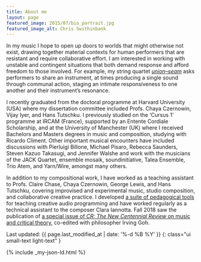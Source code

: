 ```yaml
---
title: About me
layout: page
featured_image: 2015/07/bio_portrait.jpg
featured_image_alt: Chris Swithinbank
---
```

In my music I hope to open up doors to worlds that might otherwise not exist,
drawing together material contexts for human performers that are resistant and
require collaborative effort. I am interested in working with unstable and
contingent situations that both demand response and afford freedom to those
involved. For example, my string quartet [_union–seam_][u-s] asks performers to
share an instrument, at times producing a single sound through communal action,
staging an intimate responsiveness to one another and their instrument’s
resonance.

I recently graduated from the doctoral programme at Harvard University (USA)
where my dissertation committee included Profs. Chaya Czernowin, Vijay Iyer,
and Hans Tutschku. I previously studied on the ‘Cursus 1’ programme
at IRCAM (France), supported by an Entente Cordiale Scholarship, and at the
University of Manchester (UK) where I received Bachelors and Masters degrees in
music and composition, studying with Ricardo Climent. Other important musical
encounters have included discussions with Pierluigi Billone, Michael Pisaro,
Rebecca Saunders, Steven Kazuo Takasugi, and Jennifer Walshe and work with the
musicians of the JACK Quartet, ensemble mosaik, soundinitiative, Talea
Ensemble, Trio Atem, and Yarn/Wire, amongst many others.

In addition to my compositional work, I have worked as a teaching assistant to
Profs. Claire Chase, Chaya Czernowin, George Lewis, and Hans Tutschku, covering
improvised and experimental music, studio composition, and collaborative
creative practice.
I developed [a suite of pedagogical tools][264] for teaching creative audio
programming and have worked regularly as a technical assistant to the composer
Clara Iannotta. Fall 2018 saw the publication of [a special issue of _CR: The
New Centennial Review_ on music and critical theory][cr], co-edited with
philosopher Irving Goh.

[u-s]: /2016/01/union-seam/
[264]: /2016/01/teaching-max-msp/
[cr]: /2019/01/special-issue-cr-new-centennial-review/

Last updated: {{ page.last_modified_at | date: '%-d %B %Y' }}
{: class="ui small-text light-text" }

{% include _my-json-ld.html %}
